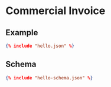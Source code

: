 # Commercial Invoice


## Example
```json
{% include "hello.json" %}
```

## Schema
```json
{% include "hello-schema.json" %}
```
